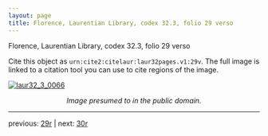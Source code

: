 ```yaml
---
layout: page
title: Florence, Laurentian Library, codex 32.3, folio 29 verso
---
```


Florence, Laurentian Library, codex 32.3, folio 29 verso

Cite this object as `urn:cite2:citelaur:laur32pages.v1:29v`.  The full image is linked to a citation tool you can use to cite regions of the image.

[![laur32_3_0066](http://www.homermultitext.org/iipsrv?IIIF=/project/homer/pyramidal/deepzoom/citelaur/laur32imgs/v1/laur32_3_0066.tif/full/800,/0/default.jpg)](http://www.homermultitext.org/ict2/?urn=urn:cite2:citelaur:laur32imgs.v1:laur32_3_0066) 

<p style="text-align: center; font-style: italic;">Image presumed to in the public domain.</p>

---

previous: [29r](../29r/) | next: [30r](../30r/)